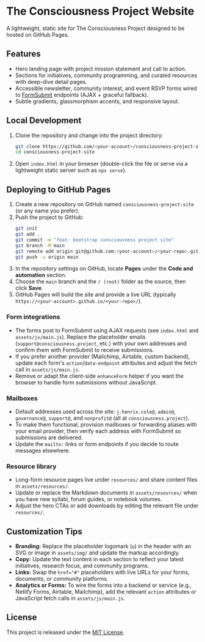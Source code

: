 # The Consciousness Project Website

A lightweight, static site for The Consciousness Project designed to be hosted on GitHub Pages.

## Features

- Hero landing page with project mission statement and call to action.
- Sections for initiatives, community programming, and curated resources with deep-dive detail pages.
- Accessible newsletter, community interest, and event RSVP forms wired to [FormSubmit](https://formsubmit.co/) endpoints (AJAX + graceful fallback).
- Subtle gradients, glassmorphism accents, and responsive layout.

## Local Development

1. Clone the repository and change into the project directory:
   ```bash
   git clone https://github.com/<your-account>/consciousness-project-site.git
   cd consciousness-project-site
   ```
2. Open `index.html` in your browser (double-click the file or serve via a lightweight static server such as `npx serve`).

## Deploying to GitHub Pages

1. Create a new repository on GitHub named `consciousness-project-site` (or any name you prefer).
2. Push the project to GitHub:
   ```bash
   git init
   git add .
   git commit -m "feat: bootstrap consciousness project site"
   git branch -M main
   git remote add origin git@github.com:<your-account>/<your-repo>.git
   git push -u origin main
   ```
3. In the repository settings on GitHub, locate **Pages** under the **Code and automation** section.
4. Choose the `main` branch and the `/ (root)` folder as the source, then click **Save**.
5. GitHub Pages will build the site and provide a live URL (typically `https://<your-account>.github.io/<your-repo>/`).

### Form integrations

- The forms post to FormSubmit using AJAX requests (see `index.html` and `assets/js/main.js`). Replace the placeholder emails (`support@consciousness.project`, etc.) with your own addresses and confirm them with FormSubmit to receive submissions.
- If you prefer another provider (Mailchimp, Airtable, custom backend), update each form's `action`/`data-endpoint` attributes and adjust the fetch call in `assets/js/main.js`.
- Remove or adapt the client-side `enhanceForm` helper if you want the browser to handle form submissions without JavaScript.

### Mailboxes

- Default addresses used across the site: `j.henrix.cole@`, `admin@`, `governance@`, `support@`, and `nonprofit@` (all at `consciousness.project`).
- To make them functional, provision mailboxes or forwarding aliases with your email provider, then verify each address with FormSubmit so submissions are delivered.
- Update the `mailto:` links or form endpoints if you decide to route messages elsewhere.

### Resource library

- Long-form resource pages live under `resources/` and share content files in `assets/resources/`.
- Update or replace the Markdown documents in `assets/resources/` when you have new syllabi, forum guides, or notebook volumes.
- Adjust the hero CTAs or add downloads by editing the relevant file under `resources/`.

## Customization Tips

- **Branding:** Replace the placeholder logomark (`◎`) in the header with an SVG or image in `assets/img/` and update the markup accordingly.
- **Copy:** Update the text content in each section to reflect your latest initiatives, research focus, and community programs.
- **Links:** Swap the `href="#"` placeholders with live URLs for your forms, documents, or community platforms.
- **Analytics or Forms:** To wire the forms into a backend or service (e.g., Netlify Forms, Airtable, Mailchimp), add the relevant `action` attributes or JavaScript fetch calls in `assets/js/main.js`.

## License

This project is released under the [MIT License](LICENSE).
